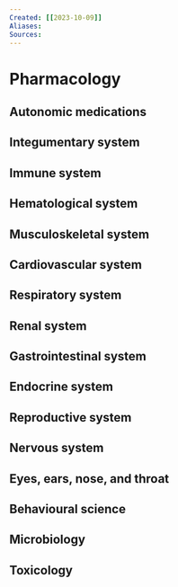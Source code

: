 ```yaml
---
Created: [[2023-10-09]]
Aliases: 
Sources: 
---
```

# Pharmacology
## Autonomic medications

## Integumentary system
## Immune system
## Hematological system
## Musculoskeletal system
## Cardiovascular system
## Respiratory system
## Renal system
## Gastrointestinal system
## Endocrine system
## Reproductive system
## Nervous system
## Eyes, ears, nose, and throat
## Behavioural science
## Microbiology
## Toxicology
